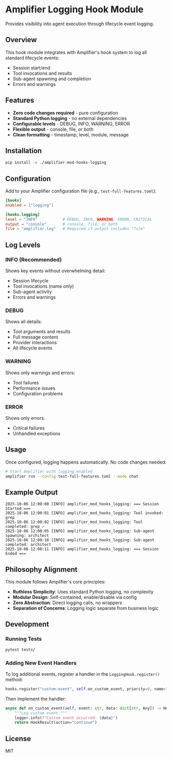 # Amplifier Logging Hook Module

Provides visibility into agent execution through lifecycle event logging.

## Overview

This hook module integrates with Amplifier's hook system to log all standard lifecycle events:
- Session start/end
- Tool invocations and results
- Sub-agent spawning and completion
- Errors and warnings

## Features

- **Zero code changes required** - pure configuration
- **Standard Python logging** - no external dependencies
- **Configurable levels** - DEBUG, INFO, WARNING, ERROR
- **Flexible output** - console, file, or both
- **Clean formatting** - timestamp, level, module, message

## Installation

```bash
pip install -e ./amplifier-mod-hooks-logging
```

## Configuration

Add to your Amplifier configuration file (e.g., `test-full-features.toml`):

```toml
[hooks]
enabled = ["logging"]

[hooks.logging]
level = "INFO"           # DEBUG, INFO, WARNING, ERROR, CRITICAL
output = "console"       # console, file, or both
file = "amplifier.log"   # Required if output includes "file"
```

## Log Levels

### INFO (Recommended)
Shows key events without overwhelming detail:
- Session lifecycle
- Tool invocations (name only)
- Sub-agent activity
- Errors and warnings

### DEBUG
Shows all details:
- Tool arguments and results
- Full message content
- Provider interactions
- All lifecycle events

### WARNING
Shows only warnings and errors:
- Tool failures
- Performance issues
- Configuration problems

### ERROR
Shows only errors:
- Critical failures
- Unhandled exceptions

## Usage

Once configured, logging happens automatically. No code changes needed.

```bash
# Start Amplifier with logging enabled
amplifier run --config test-full-features.toml --mode chat
```

## Example Output

```
2025-10-06 12:00:00 [INFO] amplifier_mod_hooks_logging: === Session Started ===
2025-10-06 12:00:01 [INFO] amplifier_mod_hooks_logging: Tool invoked: grep
2025-10-06 12:00:02 [INFO] amplifier_mod_hooks_logging: Tool completed: grep ✓
2025-10-06 12:00:05 [INFO] amplifier_mod_hooks_logging: Sub-agent spawning: architect
2025-10-06 12:00:10 [INFO] amplifier_mod_hooks_logging: Sub-agent completed: architect
2025-10-06 12:00:11 [INFO] amplifier_mod_hooks_logging: === Session Ended ===
```

## Philosophy Alignment

This module follows Amplifier's core principles:

- **Ruthless Simplicity**: Uses standard Python logging, no complexity
- **Modular Design**: Self-contained, enable/disable via config
- **Zero Abstraction**: Direct logging calls, no wrappers
- **Separation of Concerns**: Logging logic separate from business logic

## Development

### Running Tests

```bash
pytest tests/
```

### Adding New Event Handlers

To log additional events, register a handler in the `LoggingHook.register()` method:

```python
hooks.register("custom:event", self.on_custom_event, priority=0, name="logging:custom")
```

Then implement the handler:

```python
async def on_custom_event(self, event: str, data: dict[str, Any]) -> HookResult:
    """Log custom event."""
    logger.info(f"Custom event occurred: {data}")
    return HookResult(action="continue")
```

## License

MIT
